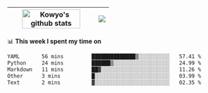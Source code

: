 | <a href="https://github.com/anuraghazra/github-readme-stats"><img width="85%" src="https://github-readme-stats.vercel.app/api?username=kowyo&show_icons=true&hide_border=true&theme=transparent" alt="Kowyo's github stats" /></a> | <a href="https://github.com/anuraghazra/github-readme-stats"><img align="center" src="https://github-readme-stats.vercel.app/api/top-langs/?username=kowyo&exclude_repo=Engineering-Competition-Robot,mobile-robot&hide=c,assembly,shaderlab,hlsl,mathematica,cmake&layout=compact&hide_border=true&theme=transparent" /></a> |
| ------------- | ------------- |

📊 **This week I spent my time on**
<!--START_SECTION:waka-->

```txt
YAML       56 mins         ██████████████▒░░░░░░░░░░   57.41 %
Python     24 mins         ██████▒░░░░░░░░░░░░░░░░░░   24.99 %
Markdown   11 mins         ██▓░░░░░░░░░░░░░░░░░░░░░░   11.26 %
Other      3 mins          █░░░░░░░░░░░░░░░░░░░░░░░░   03.99 %
Text       2 mins          ▓░░░░░░░░░░░░░░░░░░░░░░░░   02.35 %
```

<!--END_SECTION:waka-->

